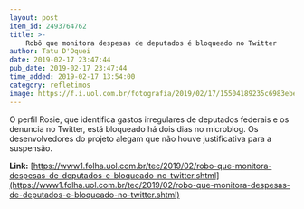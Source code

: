 ```yaml
---
layout: post
item_id: 2493764762
title: >-
    Robô que monitora despesas de deputados é bloqueado no Twitter
author: Tatu D'Oquei
date: 2019-02-17 23:47:44
pub_date: 2019-02-17 23:47:44
time_added: 2019-02-17 13:54:00
category: refletimos
image: https://f.i.uol.com.br/fotografia/2019/02/17/15504189235c6983ebe59a2_1550418923_3x2_md.jpg
---
```


O perfil Rosie, que identifica gastos irregulares de deputados federais e os denuncia no Twitter, está bloqueado há dois dias no microblog. Os desenvolvedores do projeto alegam que não houve justificativa para a suspensão.

**Link:** [https://www1.folha.uol.com.br/tec/2019/02/robo-que-monitora-despesas-de-deputados-e-bloqueado-no-twitter.shtml](https://www1.folha.uol.com.br/tec/2019/02/robo-que-monitora-despesas-de-deputados-e-bloqueado-no-twitter.shtml)

